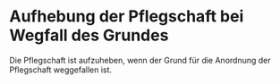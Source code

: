 # Aufhebung der Pflegschaft bei Wegfall des Grundes

Die Pflegschaft ist aufzuheben, wenn der Grund für die Anordnung der Pflegschaft weggefallen ist.